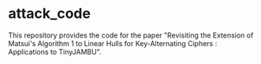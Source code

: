 # attack_code

This repository provides the code for the paper "Revisiting the Extension of Matsui's Algorithm 1 to Linear Hulls for Key-Alternating Ciphers : Applications to TinyJAMBU".
